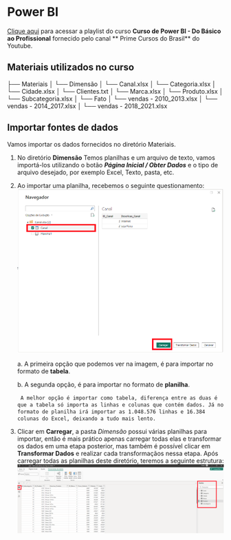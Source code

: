 # Power BI

[Clique aqui](https://www.youtube.com/playlist?list=PLFKhhNd35zq90tdc3PYpx4IA-SoxSNlmN) para acessar a playlist do curso **Curso de Power BI - Do Básico ao Profissional** fornecido pelo canal ** Prime Cursos do Brasil** do Youtube.

## Materiais utilizados no curso

├── Materiais
│ └── Dimensão
│   └── Canal.xlsx
│   └── Categoria.xlsx
│   └── Cidade.xlsx
│   └── Clientes.txt
│   └── Marca.xlsx
│   └── Produto.xlsx
│   └── Subcategoria.xlsx
│ └── Fato
│   └── vendas - 2010_2013.xlsx
│   └── vendas - 2014_2017.xlsx
│   └── vendas - 2018_2021.xlsx



## Importar fontes de dados

Vamos importar os dados fornecidos no diretório Materiais.

1. No diretório **Dimensão** Temos planilhas e um arquivo de texto, vamos importá-los utilizando o botão ***Página Inicial / Obter Dados*** e o tipo de arquivo desejado, por exemplo Excel, Texto, pasta, etc.

2. Ao importar uma planilha, recebemos o seguinte questionamento:
  ![alt](images/001.png)

    a. A primeira opção que podemos ver na imagem, é para importar no formato de **tabela**.

    b. A segunda opção, é para importar no formato de **planilha**.

        A melhor opção é importar como tabela, diferença entre as duas é que a tabela só importa as linhas e colunas que contém dados. Já no formato de planilha irá importar as 1.048.576 linhas e 16.384 colunas do Excel, deixando a tudo mais lento.

3. Clicar em **Carregar**, a pasta *Dimensão* possui várias planilhas para importar, então é mais prático apenas carregar todas elas e transformar os dados em uma etapa posterior, mas também é possível clicar em **Transformar Dados** e realizar cada transformaçãos nessa etapa.
Após carregar todas as planilhas deste diretório, teremos a seguinte estrutura:
  ![alt](images/002.png)




